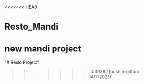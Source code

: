 <<<<<<< HEAD
# Resto_Mandi
new mandi project
=======
"# Resto Project" 
>>>>>>> b039382 (push in github 14/7/2023)
